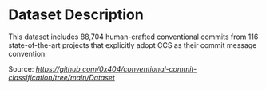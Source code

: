 # Dataset Description

This dataset includes 88,704 human-crafted conventional commits from 116 state-of-the-art projects that explicitly adopt CCS as their commit message convention.

Source: *https://github.com/0x404/conventional-commit-classification/tree/main/Dataset*